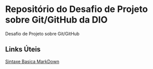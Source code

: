 # Repositório do Desafio de Projeto sobre Git/GitHub da DIO
Desafio de Projeto sobre Git/GitHub

## Links Úteis
[Sintaxe Basica MarkDown](https://markdown.net.br/sintaxe-basica/#google_vignette)
